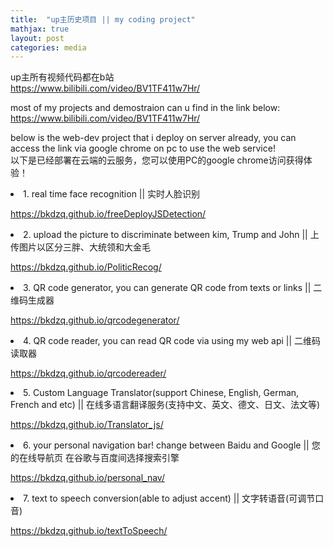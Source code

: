 ```yaml
---
title:  "up主历史项目 || my coding project"
mathjax: true
layout: post
categories: media
---
```


up主所有视频代码都在b站
<br>
https://www.bilibili.com/video/BV1TF411w7Hr/

most of my projects and demostraion can u find in the link below:
<br>
https://www.bilibili.com/video/BV1TF411w7Hr/

below is the web-dev project that i deploy on server already, you can access the link via google chrome on pc to use the web service!
<br>
以下是已经部署在云端的云服务，您可以使用PC的google chrome访问获得体验！

<li  color = "red">1.  real time face recognition || 实时人脸识别</li>

<a href = "https://bkdzq.github.io/freeDeployJSDetection/">https://bkdzq.github.io/freeDeployJSDetection/</a>


<li  color = "red">2. upload the picture to discriminate between kim, Trump and John || 上传图片以区分三胖、大统领和大金毛</li>

<a href = "https://bkdzq.github.io/PoliticRecog/">https://bkdzq.github.io/PoliticRecog/</a>


<li  color = "red">3. QR code generator, you can generate QR code from texts or links || 二维码生成器</li>

<a href = "https://bkdzq.github.io/qrcodegenerator/">https://bkdzq.github.io/qrcodegenerator/</a>


<li  color = "red">4. QR code reader, you can read QR code via using my web api || 二维码读取器</li>

<a href = "https://bkdzq.github.io/qrcodereader/">https://bkdzq.github.io/qrcodereader/</a>

<li  color = "red">5. Custom Language Translator(support Chinese, English, German, French and etc) || 在线多语言翻译服务(支持中文、英文、德文、日文、法文等)</li>

<a href = "https://bkdzq.github.io/Translator_js/">https://bkdzq.github.io/Translator_js/</a>

<li  color = "red">6. your personal navigation bar! change between Baidu and Google || 您的在线导航页 在谷歌与百度间选择搜索引擎</li>

<a href = "https://bkdzq.github.io/personal_nav/">https://bkdzq.github.io/personal_nav/</a>

<li  color = "red">7. text to speech conversion(able to adjust accent) || 文字转语音(可调节口音)</li>

<a href = "https://bkdzq.github.io/textToSpeech/">https://bkdzq.github.io/textToSpeech/</a>
